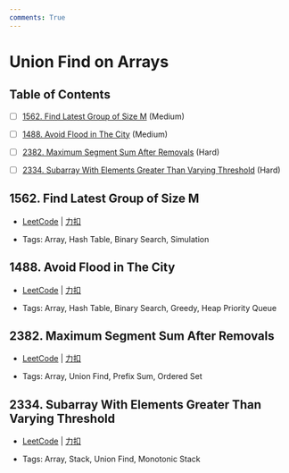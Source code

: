 ```yaml
---
comments: True
---
```


# Union Find on Arrays

## Table of Contents

- [ ] [1562. Find Latest Group of Size M](#1562-find-latest-group-of-size-m) (Medium)
- [ ] [1488. Avoid Flood in The City](#1488-avoid-flood-in-the-city) (Medium)
- [ ] [2382. Maximum Segment Sum After Removals](#2382-maximum-segment-sum-after-removals) (Hard)
- [ ] [2334. Subarray With Elements Greater Than Varying Threshold](#2334-subarray-with-elements-greater-than-varying-threshold) (Hard)


## 1562. Find Latest Group of Size M

-    [LeetCode](https://leetcode.com/problems/find-latest-group-of-size-m/) | [力扣](https://leetcode.cn/problems/find-latest-group-of-size-m/)

-   Tags: Array, Hash Table, Binary Search, Simulation



## 1488. Avoid Flood in The City

-    [LeetCode](https://leetcode.com/problems/avoid-flood-in-the-city/) | [力扣](https://leetcode.cn/problems/avoid-flood-in-the-city/)

-   Tags: Array, Hash Table, Binary Search, Greedy, Heap Priority Queue



## 2382. Maximum Segment Sum After Removals

-    [LeetCode](https://leetcode.com/problems/maximum-segment-sum-after-removals/) | [力扣](https://leetcode.cn/problems/maximum-segment-sum-after-removals/)

-   Tags: Array, Union Find, Prefix Sum, Ordered Set



## 2334. Subarray With Elements Greater Than Varying Threshold

-    [LeetCode](https://leetcode.com/problems/subarray-with-elements-greater-than-varying-threshold/) | [力扣](https://leetcode.cn/problems/subarray-with-elements-greater-than-varying-threshold/)

-   Tags: Array, Stack, Union Find, Monotonic Stack
